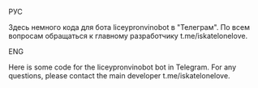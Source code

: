 РУС

Здесь немного кода для бота liceypronvinobot в "Телеграм". По всем вопросам обращаться к главному разработчику t.me/iskatelonelove.

ENG

Here is some code for the liceypronvinobot bot in Telegram. For any questions, please contact the main developer t.me/iskatelonelove.
